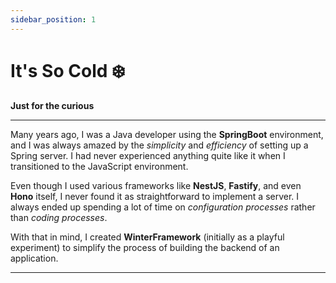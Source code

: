 ```yaml
---
sidebar_position: 1
---
```


# It's So Cold ❄️

**Just for the curious**

---

Many years ago, I was a Java developer using the **SpringBoot** environment, and I was always amazed by the *simplicity* and *efficiency* of setting up a Spring server. I had never experienced anything quite like it when I transitioned to the JavaScript environment.  

Even though I used various frameworks like **NestJS**, **Fastify**, and even **Hono** itself, I never found it as straightforward to implement a server. I always ended up spending a lot of time on *configuration processes* rather than *coding processes*.  

With that in mind, I created **WinterFramework** (initially as a playful experiment) to simplify the process of building the backend of an application.

---